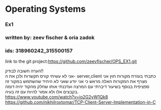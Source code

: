 # Operating Systems  
### Ex1  
### written by: zeev fischer & oria zadok  
### ids: 318960242_315500157  
link to the git project:https://github.com/zeevfischer/OPS_EX1.git  

הערה חשובה לבודק!!  
אני לא עשיתי קורס תקשרות ולכן את ה- server,client כתבתי בעזרת מקורות חוץ אני מצרף את המקורות האלה מראש כי אני יודע שאני לא היחיד שהשתמש במקור זה ספציפית בנוסף בשיעור דיברתי עם המרצה ועדכנתי אותו שחלק מהקוד יהיה דומה בקבצים אלו ולא אמור להיות עם זה בעיה.  
https://www.youtube.com/watch?v=io2G2yW1Qk8  
https://github.com/nikhilroxtomar/TCP-Client-Server-Implementation-in-C  
